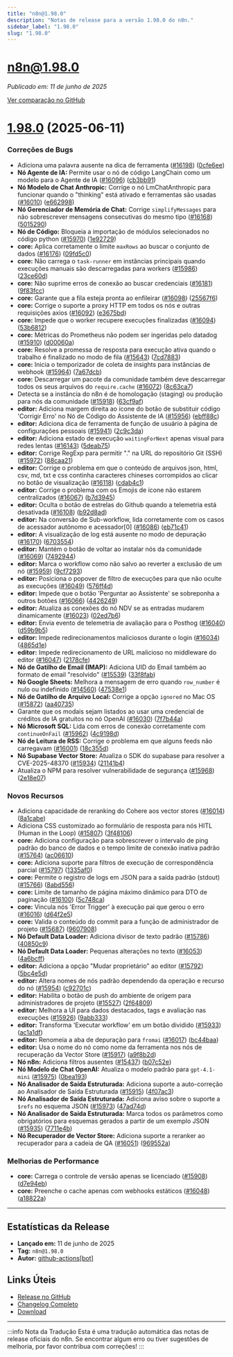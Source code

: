 ```yaml
---
title: "n8n@1.98.0"
description: "Notas de release para a versão 1.98.0 do n8n."
sidebar_label: "1.98.0"
slug: "1.98.0"
---
```


# n8n@1.98.0

*Publicado em: 11 de junho de 2025*

[Ver comparação no GitHub](https://github.com/n8n-io/n8n/compare/release/1.98.0...n8n@1.98.0)


# [1.98.0](https://github.com/n8n-io/n8n/compare/n8n@1.97.0...n8n@1.98.0) (2025-06-11)


### <ion-icon name="bug-outline"></ion-icon> Correções de Bugs

* Adiciona uma palavra ausente na dica de ferramenta ([#16198](https://github.com/n8n-io/n8n/issues/16198)) ([0cfe6ee](https://github.com/n8n-io/n8n/commit/0cfe6eeb5de593093582c67842d4df37aaacc6c2))
* **Nó Agente de IA:** Permite usar o nó de código LangChain como um modelo para o Agente de IA ([#16096](https://github.com/n8n-io/n8n/issues/16096)) ([cb3bb91](https://github.com/n8n-io/n8n/commit/cb3bb915df88e2037969cd5664508e377b0f69fa))
* **Nó Modelo de Chat Anthropic:** Corrige o nó LmChatAnthropic para funcionar quando o "thinking" está ativado e ferramentas são usadas ([#16010](https://github.com/n8n-io/n8n/issues/16010)) ([e662998](https://github.com/n8n-io/n8n/commit/e662998c67795fcce397fef6989ba9a8d79b2b6f))
* **Nó Gerenciador de Memória de Chat:** Corrige `simplifyMessages` para não sobrescrever mensagens consecutivas do mesmo tipo ([#16168](https://github.com/n8n-io/n8n/issues/16168)) ([5015290](https://github.com/n8n-io/n8n/commit/5015290dbeb29aac2a5f1cc3b25937661d9b458d))
* **Nó de Código:** Bloqueia a importação de módulos selecionados no código python ([#15970](https://github.com/n8n-io/n8n/issues/15970)) ([1e92729](https://github.com/n8n-io/n8n/commit/1e927294923d96b7d7c972cb35078df79a673822))
* **core:** Aplica corretamente o limite `maxRows` ao buscar o conjunto de dados ([#16176](https://github.com/n8n-io/n8n/issues/16176)) ([09fd5c0](https://github.com/n8n-io/n8n/commit/09fd5c01d4f044a30f9fedf7c0f3f7be1acd5313))
* **core:** Não carrega o `task-runner` em instâncias principais quando execuções manuais são descarregadas para workers ([#15986](https://github.com/n8n-io/n8n/issues/15986)) ([23ce60d](https://github.com/n8n-io/n8n/commit/23ce60d6466b387df50688c29c0db63c899922c0))
* **core:** Não suprime erros de conexão ao buscar credenciais ([#16181](https://github.com/n8n-io/n8n/issues/16181)) ([9f83fcc](https://github.com/n8n-io/n8n/commit/9f83fccac1909a3ca8792bd96a88b538f20476fb))
* **core:** Garante que a fila esteja pronta ao enfileirar ([#16098](https://github.com/n8n-io/n8n/issues/16098)) ([25567f6](https://github.com/n8n-io/n8n/commit/25567f6f0efde0f8725ecf68d6e6b930c368e554))
* **core:** Corrige o suporte a proxy HTTP em todos os nós e outras requisições axios ([#16092](https://github.com/n8n-io/n8n/issues/16092)) ([e3675bd](https://github.com/n8n-io/n8n/commit/e3675bdfb41d372ddd5dcb9f8609416274b96309))
* **core:** Impede que o worker recupere execuções finalizadas ([#16094](https://github.com/n8n-io/n8n/issues/16094)) ([53b6812](https://github.com/n8n-io/n8n/commit/53b681259255a695b3b6e8c581c88282877ac3ed))
* **core:** Métricas do Prometheus não podem ser ingeridas pelo datadog ([#15910](https://github.com/n8n-io/n8n/issues/15910)) ([d00060a](https://github.com/n8n-io/n8n/commit/d00060adadfe1631384ccaebd35c00a2faa63fde))
* **core:** Resolve a promessa de resposta para execução ativa quando o trabalho é finalizado no modo de fila ([#15643](https://github.com/n8n-io/n8n/issues/15643)) ([7cd7883](https://github.com/n8n-io/n8n/commit/7cd7883b34893a904315f9e65aff2bf3497f99e2))
* **core:** Inicia o temporizador de coleta de insights para instâncias de webhook ([#15964](https://github.com/n8n-io/n8n/issues/15964)) ([7a67dcb](https://github.com/n8n-io/n8n/commit/7a67dcb6861c3e38796a0a68daa0e33ed603b3c7))
* **core:** Descarregar um pacote da comunidade também deve descarregar todos os seus arquivos do `require.cache` ([#16072](https://github.com/n8n-io/n8n/issues/16072)) ([8c63ca7](https://github.com/n8n-io/n8n/commit/8c63ca7d57761cf0a3168a6f7da102426134d1fc))
* Detecta se a instância do n8n é de homologação (staging) ou produção para nós da comunidade ([#15918](https://github.com/n8n-io/n8n/issues/15918)) ([63cf9af](https://github.com/n8n-io/n8n/commit/63cf9afe6501d5b23443551911311536a9fb9538))
* **editor:** Adiciona margem direita ao ícone do botão de substituir código 'Corrigir Erro' no Nó de Código do Assistente de IA ([#15956](https://github.com/n8n-io/n8n/issues/15956)) ([ebff88c](https://github.com/n8n-io/n8n/commit/ebff88cb44c470d7802a6a353a08de6a7b97f683))
* **editor:** Adiciona dica de ferramenta de função de usuário à página de configurações pessoais ([#15941](https://github.com/n8n-io/n8n/issues/15941)) ([2c9c3da](https://github.com/n8n-io/n8n/commit/2c9c3dab3360f6eee697a6571ce2de80e32f091c))
* **editor:** Adiciona estado de execução `waitingForNext` apenas visual para redes lentas ([#16143](https://github.com/n8n-io/n8n/issues/16143)) ([5deab75](https://github.com/n8n-io/n8n/commit/5deab75c7ddbc818e5d0cee4e2b85352ab682538))
* **editor:** Corrige RegExp para permitir "." na URL do repositório Git (SSH) ([#15972](https://github.com/n8n-io/n8n/issues/15972)) ([88caa21](https://github.com/n8n-io/n8n/commit/88caa21bb4b667915afc8ec5bb4d2f9e0ec6b6e0))
* **editor:** Corrige o problema em que o conteúdo de arquivos json, html, csv, md, txt e css continha caracteres chineses corrompidos ao clicar no botão de visualização ([#16118](https://github.com/n8n-io/n8n/issues/16118)) ([cdab4c1](https://github.com/n8n-io/n8n/commit/cdab4c1bc698e3ebfffe7cd93eec3baa225062a8))
* **editor:** Corrige o problema com os Emojis de ícone não estarem centralizados ([#16067](https://github.com/n8n-io/n8n/issues/16067)) ([b7d3945](https://github.com/n8n-io/n8n/commit/b7d394542f5cdac0c7e05f286ae30390695cacb5))
* **editor:** Oculta o botão de estrelas do Github quando a telemetria está desativada ([#16108](https://github.com/n8n-io/n8n/issues/16108)) ([b92d8ad](https://github.com/n8n-io/n8n/commit/b92d8ad1e16e72911385a834643d89a8970cad48))
* **editor:** Na conversão de Sub-workflow, lida corretamente com os casos de acessador autônomo e acessador[0] ([#16086](https://github.com/n8n-io/n8n/issues/16086)) ([eb71c41](https://github.com/n8n-io/n8n/commit/eb71c41e9340d46ddf4f74b3622caaf404e4c3f5))
* **editor:** A visualização de log está ausente no modo de depuração ([#16170](https://github.com/n8n-io/n8n/issues/16170)) ([6703554](https://github.com/n8n-io/n8n/commit/670355420d6cb42d4d1775138a485bfc542aa79f))
* **editor:** Mantém o botão de voltar ao instalar nós da comunidade ([#16069](https://github.com/n8n-io/n8n/issues/16069)) ([7492944](https://github.com/n8n-io/n8n/commit/7492944a37584d510940f8ee0a2f77fc6ff6a8cd))
* **editor:** Marca o workflow como não salvo ao reverter a exclusão de um nó ([#15959](https://github.com/n8n-io/n8n/issues/15959)) ([9cf7293](https://github.com/n8n-io/n8n/commit/9cf729399093d46d207d89c60de8472e9d2043a7))
* **editor:** Posiciona o popover de filtro de execuções para que não oculte as execuções ([#16049](https://github.com/n8n-io/n8n/issues/16049)) ([576ff4d](https://github.com/n8n-io/n8n/commit/576ff4d3b89b62f4c125074e05e011a7453033ae))
* **editor:** Impede que o botão 'Perguntar ao Assistente' se sobreponha a outros botões ([#16066](https://github.com/n8n-io/n8n/issues/16066)) ([4426249](https://github.com/n8n-io/n8n/commit/4426249950c465d273ffca893845a748a4d89d26))
* **editor:** Atualiza as conexões do nó NDV se as entradas mudarem dinamicamente ([#16023](https://github.com/n8n-io/n8n/issues/16023)) ([02ed7b6](https://github.com/n8n-io/n8n/commit/02ed7b663184276a1aac96b3cd5b6fa54e554baa))
* **editor:** Envia evento de telemetria de avaliação para o Posthog ([#16040](https://github.com/n8n-io/n8n/issues/16040)) ([d59b9b5](https://github.com/n8n-io/n8n/commit/d59b9b528ea547a2f1286796ff1a64f02f85686f))
* **editor:** Impede redirecionamentos maliciosos durante o login ([#16034](https://github.com/n8n-io/n8n/issues/16034)) ([4865d1e](https://github.com/n8n-io/n8n/commit/4865d1e360a0fe7b045e295b5e1a29daad12314e))
* **editor:** Impede redirecionamento de URL malicioso no middleware do editor ([#16047](https://github.com/n8n-io/n8n/issues/16047)) ([2178cfe](https://github.com/n8n-io/n8n/commit/2178cfe625373aec07c8a60f105e41ed399d7eaa))
* **Nó de Gatilho de Email (IMAP):** Adiciona UID do Email também ao formato de email "resolvido" ([#15539](https://github.com/n8n-io/n8n/issues/15539)) ([33f8fab](https://github.com/n8n-io/n8n/commit/33f8fab7914d6dba476cc52c9373e4f7a53bb404))
* **Nó Google Sheets:** Melhora a mensagem de erro quando `row_number` é nulo ou indefinido ([#14560](https://github.com/n8n-io/n8n/issues/14560)) ([47538e1](https://github.com/n8n-io/n8n/commit/47538e17ef8ca3959c40285669b16e300f7a075b))
* **Nó de Gatilho de Arquivo Local:** Corrige a opção `ignored` no Mac OS ([#15872](https://github.com/n8n-io/n8n/issues/15872)) ([aa40735](https://github.com/n8n-io/n8n/commit/aa407350bbf14e0b6a76ad386ab6f211a9e4a77b))
* Garante que os modais sejam listados ao usar uma credencial de créditos de IA gratuitos no nó OpenAI ([#16030](https://github.com/n8n-io/n8n/issues/16030)) ([7f7b44a](https://github.com/n8n-io/n8n/commit/7f7b44ae7c11742357d55e64ea44fbc0ae3f8f54))
* **Nó Microsoft SQL:** Lida com erros de conexão corretamente com `continueOnFail` ([#15962](https://github.com/n8n-io/n8n/issues/15962)) ([4c9198d](https://github.com/n8n-io/n8n/commit/4c9198df3733657f2deb9c37885ffaa46eab372b))
* **Nó de Leitura de RSS:** Corrige o problema em que alguns feeds não carregavam ([#16001](https://github.com/n8n-io/n8n/issues/16001)) ([18c355d](https://github.com/n8n-io/n8n/commit/18c355d85fe00cc9b5807b7aa28c031185c6f312))
* **Nó Supabase Vector Store:** Atualiza o SDK do supabase para resolver a CVE-2025-48370 ([#15934](https://github.com/n8n-io/n8n/issues/15934)) ([21141b4](https://github.com/n8n-io/n8n/commit/21141b441f3d68eaa891e31db1a6335a062af1c6))
* Atualiza o NPM para resolver vulnerabilidade de segurança ([#15968](https://github.com/n8n-io/n8n/issues/15968)) ([2e18e07](https://github.com/n8n-io/n8n/commit/2e18e0707024b70d3cdf445ddb41277c195535b7))


### <ion-icon name="sparkles-outline"></ion-icon> Novos Recursos

* Adiciona capacidade de reranking do Cohere aos vector stores ([#16014](https://github.com/n8n-io/n8n/issues/16014)) ([8a1cabe](https://github.com/n8n-io/n8n/commit/8a1cabe62ab988d338fb52ee3dcb41192ba3a6a7))
* Adiciona CSS customizado ao formulário de resposta para nós HITL (Human in the Loop) ([#15807](https://github.com/n8n-io/n8n/issues/15807)) ([3f48106](https://github.com/n8n-io/n8n/commit/3f4810615b54896e8e0900c7e68e68d819fb3b15))
* **core:** Adiciona configuração para sobrescrever o intervalo de ping padrão do banco de dados e o tempo limite de conexão inativa padrão ([#15764](https://github.com/n8n-io/n8n/issues/15764)) ([ac06610](https://github.com/n8n-io/n8n/commit/ac0661048524dcf1e203506dd7ff963d0db74587))
* **core:** Adiciona suporte para filtros de execução de correspondência parcial ([#15797](https://github.com/n8n-io/n8n/issues/15797)) ([1335af0](https://github.com/n8n-io/n8n/commit/1335af05d569d90fb51199bb4deb62abaefb99cc))
* **core:** Permite o registro de logs em JSON para a saída padrão (stdout) ([#15766](https://github.com/n8n-io/n8n/issues/15766)) ([8abd556](https://github.com/n8n-io/n8n/commit/8abd5565970bb76e585ada0431c3e59081391e2b))
* **core:** Limite de tamanho de página máximo dinâmico para DTO de paginação ([#16100](https://github.com/n8n-io/n8n/issues/16100)) ([5c748ca](https://github.com/n8n-io/n8n/commit/5c748ca25d07aed8b9905b4a042917286fb06f17))
* **core:** Vincula nós 'Error Trigger' à execução pai que gerou o erro ([#16016](https://github.com/n8n-io/n8n/issues/16016)) ([d64f2e5](https://github.com/n8n-io/n8n/commit/d64f2e57f7ab2f93328e56b1e46fef5e4a14e221))
* **core:** Valida o conteúdo do commit para a função de administrador de projeto ([#15687](https://github.com/n8n-io/n8n/issues/15687)) ([9607908](https://github.com/n8n-io/n8n/commit/9607908c042a336bf9a1fb2b63b7e6e78a5c4243))
* **Nó Default Data Loader:** Adiciona divisor de texto padrão ([#15786](https://github.com/n8n-io/n8n/issues/15786)) ([40850c9](https://github.com/n8n-io/n8n/commit/40850c95b680a54f16fe8133ff7b801008879df2))
* **Nó Default Data Loader:** Pequenas alterações no texto ([#16053](https://github.com/n8n-io/n8n/issues/16053)) ([4a6bcff](https://github.com/n8n-io/n8n/commit/4a6bcffc7069afd8d137fd90c563dbe5999597ec))
* **editor:** Adiciona a opção "Mudar proprietário" ao editor ([#15792](https://github.com/n8n-io/n8n/issues/15792)) ([5bc4e5d](https://github.com/n8n-io/n8n/commit/5bc4e5d846519080c8a3be5c662b046559433ab5))
* **editor:** Altera nomes de nós padrão dependendo da operação e recurso do nó ([#15954](https://github.com/n8n-io/n8n/issues/15954)) ([c92701c](https://github.com/n8n-io/n8n/commit/c92701cbdff41bd951b1b2ef55e4991876da5045))
* **editor:** Habilita o botão de push do ambiente de origem para administradores de projeto ([#15527](https://github.com/n8n-io/n8n/issues/15527)) ([2f64809](https://github.com/n8n-io/n8n/commit/2f648098fd1687c8d4ac00341ff54bb1a92deeb9))
* **editor:** Melhora a UI para dados destacados, tags e avaliação nas execuções ([#15926](https://github.com/n8n-io/n8n/issues/15926)) ([9abb333](https://github.com/n8n-io/n8n/commit/9abb333507453e4671cd886db9f674b1957d7d5c))
* **editor:** Transforma 'Executar workflow' em um botão dividido ([#15933](https://github.com/n8n-io/n8n/issues/15933)) ([ac1a1df](https://github.com/n8n-io/n8n/commit/ac1a1dfbc208782c032527a2ed57975c80d7274b))
* **editor:** Renomeia a aba de depuração para `fromai` ([#16017](https://github.com/n8n-io/n8n/issues/16017)) ([bc44baa](https://github.com/n8n-io/n8n/commit/bc44baa7366b38235ca52e453b0e5538c2d2a688))
* **editor:** Usa o nome do nó como nome da ferramenta nos nós de recuperação da Vector Store ([#15917](https://github.com/n8n-io/n8n/issues/15917)) ([a9f8b2d](https://github.com/n8n-io/n8n/commit/a9f8b2d46a2fc03633a2a6b8ca431a91e8e0cfce))
* **Nó n8n:** Adiciona filtros ausentes ([#15437](https://github.com/n8n-io/n8n/issues/15437)) ([b07c52e](https://github.com/n8n-io/n8n/commit/b07c52e5777f114fc54c4bb0a280d94d06dd6a43))
* **Nó Modelo de Chat OpenAI:** Atualiza o modelo padrão para `gpt-4.1-mini` ([#15975](https://github.com/n8n-io/n8n/issues/15975)) ([0bea193](https://github.com/n8n-io/n8n/commit/0bea1938141e33e851838375ee5038f0c2862b00))
* **Nó Analisador de Saída Estruturada:** Adiciona suporte a auto-correção ao Analisador de Saída Estruturada ([#15915](https://github.com/n8n-io/n8n/issues/15915)) ([4f07ac3](https://github.com/n8n-io/n8n/commit/4f07ac394b99e99469c5cca5558e950a08d9e171))
* **Nó Analisador de Saída Estruturada:** Adiciona aviso sobre o suporte a `$refs` no esquema JSON ([#15973](https://github.com/n8n-io/n8n/issues/15973)) ([47ad74d](https://github.com/n8n-io/n8n/commit/47ad74d1375e8c2603733187fceed151a4b7a8a8))
* **Nó Analisador de Saída Estruturada:** Marca todos os parâmetros como obrigatórios para esquemas gerados a partir de um exemplo JSON ([#15935](https://github.com/n8n-io/n8n/issues/15935)) ([7711e4b](https://github.com/n8n-io/n8n/commit/7711e4b052a5a452eff79dc9af3a93adb3fdae1c))
* **Nó Recuperador de Vector Store:** Adiciona suporte a reranker ao recuperador para a cadeia de QA ([#16051](https://github.com/n8n-io/n8n/issues/16051)) ([969552a](https://github.com/n8n-io/n8n/commit/969552aeae96ca6c27537b32c1618f91c2c1075a))


### <ion-icon name="rocket-outline"></ion-icon> Melhorias de Performance

* **core:** Carrega o controle de versão apenas se licenciado ([#15908](https://github.com/n8n-io/n8n/issues/15908)) ([d7e94eb](https://github.com/n8n-io/n8n/commit/d7e94eb46c4482e7f0053ec5db2de7e1ad011a6e))
* **core:** Preenche o cache apenas com webhooks estáticos ([#16048](https://github.com/n8n-io/n8n/issues/16048)) ([a18822a](https://github.com/n8n-io/n8n/commit/a18822af0ee974bba783ca3c4b0def65fde04b15))

---

## <ion-icon name="stats-chart-outline"></ion-icon> Estatísticas da Release

- **Lançado em:** 11 de junho de 2025
- **Tag:** `n8n@1.98.0`
- **Autor:** [github-actions[bot]](https://github.com/apps/github-actions)

## <ion-icon name="link-outline"></ion-icon> Links Úteis

- [Release no GitHub](https://github.com/n8n-io/n8n/releases/tag/n8n%401.98.0)
- [Changelog Completo](https://github.com/n8n-io/n8n/compare/release/1.98.0...n8n@1.98.0)
- [Download](https://api.github.com/repos/n8n-io/n8n/tarball/n8n@1.98.0)

---

:::info Nota da Tradução
Esta é uma tradução automática das notas de release oficiais do n8n. Se encontrar algum erro ou tiver sugestões de melhoria, por favor contribua com correções!
:::